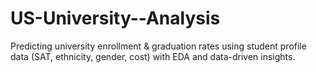# US-University--Analysis
 Predicting university enrollment &amp; graduation rates using student profile data (SAT, ethnicity, gender, cost) with EDA and data-driven insights.
